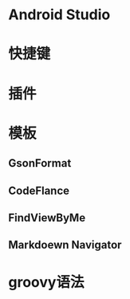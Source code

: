 # Android Studio

# 快捷键

# 插件

# 模板

## GsonFormat

## CodeFlance

## FindViewByMe

## Markdoewn Navigator

# groovy语法

